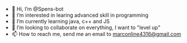 - 👋 Hi, I’m @Spens-bot
- 👀 I’m interested in learing advanced skill in programming
- 🌱 I’m currently learning java, c++ and JS
- 💞️ I’m looking to collaborate on everything, I want to "level up"
- 📫 How to reach me, send me an email to marconline4316@gmail.com

<!---
Spens-bot/Spens-bot is a ✨ special ✨ repository because its `README.md` (this file) appears on your GitHub profile.
You can click the Preview link to take a look at your changes.
--->
